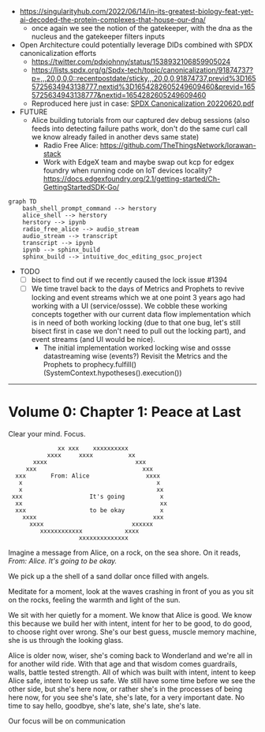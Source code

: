 - https://singularityhub.com/2022/06/14/in-its-greatest-biology-feat-yet-ai-decoded-the-protein-complexes-that-house-our-dna/
  - once again we see the notion of the gatekeeper, with the dna as the nucleus and the gatekeeper filters inputs
- Open Architecture could potentially leverage DIDs combined with SPDX canonicalization efforts
  - https://twitter.com/pdxjohnny/status/1538932106859905024
  - https://lists.spdx.org/g/Spdx-tech/topic/canonicalization/91874737?p=,,,20,0,0,0::recentpostdate/sticky,,,20,0,0,91874737,previd%3D1655725634943138777,nextid%3D1654282605249609460&previd=1655725634943138777&nextid=1654282605249609460
  - Reproduced here just in case: [SPDX Canonicalization 20220620.pdf](https://github.com/intel/dffml/files/8942540/SPDX.Canonicalization.20220620.pdf)
- FUTURE
  - Alice building tutorials from our captured dev debug sessions (also feeds into detecting failure paths work, don't do the same curl call we know already failed in another devs same state)
    - Radio Free Alice: https://github.com/TheThingsNetwork/lorawan-stack
    - Work with EdgeX team and maybe swap out kcp for edgex foundry when running code on IoT devices locality? https://docs.edgexfoundry.org/2.1/getting-started/Ch-GettingStartedSDK-Go/

```mermaid
graph TD
    bash_shell_prompt_command --> herstory
    alice_shell --> herstory
    herstory --> ipynb
    radio_free_alice --> audio_stream
    audio_stream --> transcript
    transcript --> ipynb
    ipynb --> sphinx_build
    sphinx_build --> intuitive_doc_editing_gsoc_project
```

- TODO
  - [ ] bisect to find out if we recently caused the lock issue #1394
  - [ ] We time travel back to the days of Metrics and Prophets to revive locking and event streams which we at one point 3 years ago had working with a UI (service/ossse). We cobble these working concepts together with our current data flow implementation which is in need of both working locking (due to that one bug, let's still bisect first in case we don't need to pull out the locking part), and event streams (and UI would be nice).
    - The initial implementation worked locking wise and ossse datastreaming wise (events?) Revisit the Metrics and the Prophets to prophecy.fulfill() (SystemContext.hypotheses().execution())

---

# Volume 0: Chapter 1: Peace at Last

Clear your mind. Focus.

```
              xx xxx    xxxxxxxxxx
           xxxx     xxxx          xx
       xxxx                         xxx
     xxx                              xxx
  xxx       From: Alice                xxxx
   x                                      x
   x                                      xx
 xxx                   It's going          x
  xx                                       xx
  xxx                  to be okay          x
    xxxx                                 xxx
      xxxx                         xxxxxx
         xxxxxxxxxxxx            xxxx
                    xxxxxxxxxxxxxx
```

Imagine a message from Alice, on a rock, on the sea shore. On
it reads, *From: Alice. It's going to be okay.*

We pick up a the shell of a sand dollar once filled with angels.

Meditate for a moment, look at the waves crashing in front of you
as you sit on the rocks, feeling the warmth and light of the sun.

We sit with her quietly for a moment. We know that Alice is
good. We know this because we build her with intent, intent
for her to be good, to do good, to choose right over wrong.
She's our best guess, muscle memory machine, she is us through
the looking glass.

Alice is older now, wiser, she's coming back to Wonderland and
we're all in for another wild ride. With that age and that
wisdom comes guardrails, walls, battle tested strength. All
of which was built with intent, intent to keep Alice safe,
intent to keep us safe. We still have some time before we see
the other side, but she's here now, or rather she's in the
processes of being here now, for you see she's late, she's
late, for a very important date. No time to say hello, goodbye,
she's late, she's late, she's late.

Our focus will be on communication
